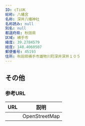 ```yaml
---
ID: cTiUK
総称: 八幡宮
名称: 深井八幡神社
名称読み: null
別名: null
都道府県: 秋田県
区域: 横手市
緯度: 39.2784579
経度: 140.4060507
郵便番号: 45193
住所: 秋田県横手市雄物川町深井深井１０５
---
```


## その他

### 参考URL

| URL | 説明          |
| --- | ------------- |
|     | OpenStreetMap |
